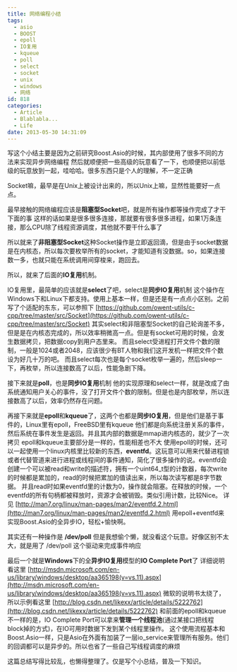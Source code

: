 ```yaml
---
title: 网络编程小结
tags:
  - asio
  - BOOST
  - epoll
  - IO复用
  - kqueue
  - poll
  - select
  - socket
  - unix
  - windows
  - 网络
id: 818
categories:
  - Article
  - Blablabla...
  - Life
date: 2013-05-30 14:31:09
---
```


写这个小结主要是因为之前研究Boost.Asio的时候，其内部使用了很多不同的方法来实现异步网络编程
然后就顺便把一些高级的玩意看了一下，也顺便把以前低级的玩意放到一起，哇哈哈。很多东西只是个人的理解，不一定正确

Socket嘛，最早是在Unix上被设计出来的，所以Unix上嘛，显然性能要好一点点。

最早接触的网络编程应该是**阻塞型Socket**吧，就是所有操作都等操作完成了才干下面的事
这样的话如果是很多很多连接，那就要有很多很多进程，如果1万条连接，那么CPU除了线程资源调度，其他就不要干什么事了

所以就来了**非阻塞型Socket**这种Socket操作是立即返回滴，但是由于socket数据是在内核态，所以每次要枚举所有的socket，才能知道有没数据。so，如果连接数一多，也就只能在系统调用间穿梭来，跑回去。

所以，就来了后面的**IO复用**机制。

IO复用里，最简单的应该就是**select**了吧，select是**同步IO复用**机制
这个操作在Windows下和Linux下都支持。使用上基本一样，但是还是有一点点小区别。之前写了个适配的东东，可以参照下
[https://github.com/owent-utils/c-cpp/tree/master/src/Socket](https://github.com/owent-utils/c-cpp/tree/master/src/Socket)
其实select和非阻塞型Socket的自己轮询差不多，但是是在内核态完成的，所以效率稍微高一点。但是有socket可用的时候，会发生数据拷贝，把数据copy到用户态里来。
而且select受进程打开文件个数的限制，一般是1024或者2048，应该很少有BT人物和我们这开发机一样把文件个数设为好几十万的吧。
而且select每次也是每个socket枚举一遍的，然后sleep一下，再枚举，所以连接数高了以后，性能急剧下降。

接下来就是**poll**，也是**同步IO复用**机制
他的实现原理和select一样，就是改成了由系统通知用户关心的事件，没了打开文件个数的限制。但是也是内部枚举，所以连接数高了以后，效率仍然存在问题。

再接下来就是**epoll**和**kqueue**了，这两个也都是**同步IO复用**，但是他们是基于事件的，Linux里有epoll，FreeBSD里有kqueue
他们都是向系统注册关系的事件，然后系统在事件发生是返回。并且其内部的数据是mmap进内核态的，就少了一次拷贝
epoll和kqueue主要部分是一样的，性能相差也不大
使用epoll的时候，还可以一起使用一个linux内核里比较新的东西，**eventfd**。这玩意可以用来代替进程锁或者代替管道来进行进程或线程间的事件通知，简化了很多操作的说。eventfd会创建一个可以被read和write的描述符，拥有一个uint64_t型的计数器，每次write的时候都是累加的，read的时候把累加的值读出来，所以每次读写都是8字节数据。
并且read时如果eventfd里的计数为0，操作就会阻塞。在释放的时候，一个eventfd的所有句柄都被释放时，资源才会被销毁。类似引用计数，比较Nice。
详见 [http://man7.org/linux/man-pages/man2/eventfd.2.html](http://man7.org/linux/man-pages/man2/eventfd.2.html)
用epoll+eventfd来实现Boost.Asio的全异步IO，轻松+愉快啊。

其实还有一种操作是 **/dev/poll** 但是我想偷个懒，就没看这个玩意。好像区别不太大，就是用了 /dev/poll 这个驱动来完成事件响应

最后一个就是**Windows**下的全**异步IO复用**模型的**IO Complete Port**了
详细说明看这里 [http://msdn.microsoft.com/en-us/library/windows/desktop/aa365198(v=vs.11).aspx](http://msdn.microsoft.com/en-us/library/windows/desktop/aa365198(v=vs.11).aspx)
微软的说明书太绕了，所以示例看这里 [http://blog.csdn.net/likexx/article/details/5222762](http://blog.csdn.net/likexx/article/details/5222762)
和前面的epoll和kqueue不一样的是，IO Complete Port可以拿来**管理一个线程池**(通过某接口把线程block掉的方式)，在IO可用时数据下发到某个线程里操作。
这个使用流程基本和Boost.Asio一样，只是Asio在外面有加装了一层io_service来管理所有服务。他们的回调都可以是异步的。所以也省了一些自己写线程调度的麻烦

这篇总结写得比较乱，也懒得整理了。仅是写个小总结，普及一下知识。